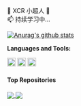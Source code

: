 👋 XCR 小超人 👀
<br />
📫 持续学习中...
<br />

<a href="https://github.com/itxcr"><img align="center" src="https://github-readme-stats.vercel.app/api?username=itxcr&show_icons=true&include_all_commits=true&theme=aura_dark&hide_border=true&hide=contribs,prs" alt="Anurag's github stats" /></a> 

**Languages and Tools:**  

<code><img height="20" src="https://cdn.jsdelivr.net/gh/itxcr/oss/images/202110140050575.png"></code>
<code><img height="20" src="https://cdn.jsdelivr.net/gh/itxcr/oss/images/202110140053179.png"></code>
<code><img height="20" src="https://cdn.jsdelivr.net/gh/itxcr/oss/images/202110140054191.png"></code>   

#### Top Repositories

<a href="https://github.com/itxcr/itxcr.github.io">
  <img align="center" src="https://github-readme-stats.vercel.app/api/pin/?username=itxcr&repo=itxcr.github.io&theme=aura_dark" />
</a>
<a href="https://github.com/itxcr/PIC">
  <img align="center" src="https://github-readme-stats.vercel.app/api/pin/?username=itxcr&repo=PIC&theme=aura_dark" />
</a>

